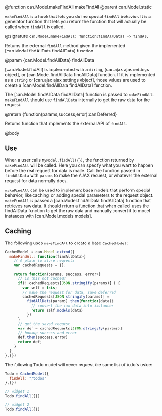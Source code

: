 @function  can.Model.makeFindAll makeFindAll
@parent can.Model.static

`makeFindAll` is a hook that lets you define special `findAll` behavior. 
It is a generator function that lets you return the function that will 
actually be called when `findAll` is called.

@signature `can.Model.makeFindAll: function(findAllData) -> findAll`

Returns the external `findAll` method given the implemented [can.Model.findAllData findAllData] function.

@param {can.Model.findAllData} findAllData

[can.Model.findAll] is implemented with a `String`, [can.ajax ajax settings object], or
[can.Model.findAllData findAllData] function. If it is implemented as
a `String` or [can.ajax ajax settings object], those values are used
to create a [can.Model.findAllData findAllData] function.

The [can.Model.findAllData findAllData] function is passed to `makeFindAll`. `makeFindAll`
should use `findAllData` internally to get the raw data for the request.

@return {function(params,success,error):can.Deferred}

Returns function that implements the external API of `findAll`.

@body

## Use

When a user calls `MyModel.findAll({})`, the function returned by 
`makeFindAll` will be called. Here you can specify what you want to happen 
before the real request for data is made. Call the function passed in `findAllData` with `params` to make the AJAX request, or whatever the external request for data normally does.

`makeFindAll` can be used to implement base models that perform special
behavior, like caching, or adding special parameters to the request object. `makeFindAll` is passed a [can.Model.findAllData findAllData] function that retrieves raw
data. It should return a function that when called, uses
the findAllData function to get the raw data and manually convert it to model instances with
[can.Model.models models].

## Caching

The following uses `makeFindAll` to create a base `CachedModel`:

```js
CachedModel = can.Model.extend({
  makeFindAll: function(findAllData){
    // A place to store requests
    var cachedRequests = {};

    return function(params, success, error){
      // is this not cached?
      if(! cachedRequests[JSON.stringify(params)] ) {
        var self = this;
        // make the request for data, save deferred
        cachedRequests[JSON.stringify(params)] =
          findAllData(params).then(function(data){
            // convert the raw data into instances
            return self.models(data)
          })
      }
      // get the saved request
      var def = cachedRequests[JSON.stringify(params)]
      // hookup success and error
      def.then(success,error)
      return def;
    }
  }
},{})
```

The following Todo model will never request the same list of todo's twice:

```js
Todo = CachedModel({
  findAll: "/todos"
},{})

// widget 1
Todo.findAll({})

// widget 2
Todo.findAll({})
```
